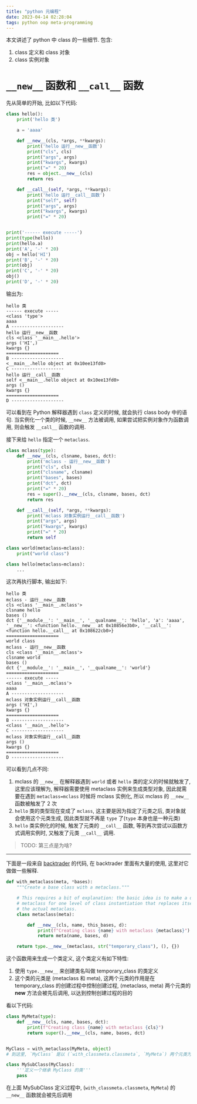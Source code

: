 ```yaml
---
title: "python 元编程"
date: 2023-04-14 02:28:04
tags: python oop meta-programming
---
```


本文讲述了 python 中 class 的一些细节. 包含:

1. class 定义和 class 对象
2. class 实例对象

# `__new__` 函数和 `__call__` 函数

先从简单的开始, 比如以下代码:

<!--more-->

```python
class hello():
    print('hello 类')

    a = 'aaaa'

    def __new__(cls, *args, **kwargs):
        print('hello 运行__new__函数')
        print("cls", cls)
        print("args", args)
        print("kwargs", kwargs)
        print("=" * 20)
        res = object.__new__(cls)
        return res

    def __call__(self, *args, **kwargs):
        print('hello 运行__call__函数')
        print("self", self)
        print("args", args)
        print("kwargs", kwargs)
        print("=" * 20)


print('------ execute -----')
print(type(hello))
print(hello.a)
print('A', '-' * 20)
obj = hello('HI')
print('B', '-' * 20)
print(obj)
print('C', '-' * 20)
obj()
print('D', '-' * 20)
```

输出为:

```text
hello 类
------ execute -----
<class 'type'>
aaaa
A --------------------
hello 运行__new__函数
cls <class '__main__.hello'>
args ('HI',)
kwargs {}
====================
B --------------------
<__main__.hello object at 0x10ee13fd0>
C --------------------
hello 运行__call__函数
self <__main__.hello object at 0x10ee13fd0>
args ()
kwargs {}
====================
D --------------------
```

可以看到在 Python 解释器遇到 `class` 定义的时候, 就会执行 class body 中的语句. 当实例化一个类的时候, `__new__` 方法被调用, 如果尝试把实例对象作为函数调用, 则会触发 `__call__` 函数的调用.

接下来给 `hello` 指定一个 `metaclass`.

```python
class mclass(type):
    def __new__(cls, clsname, bases, dct):
        print('mclass - 运行__new__函数')
        print("cls", cls)
        print("clsname", clsname)
        print("bases", bases)
        print("dct", dct)
        print("=" * 20)
        res = super().__new__(cls, clsname, bases, dct)
        return res

    def __call__(self, *args, **kwargs):
        print('mclass 对象实例运行__call__函数')
        print("args", args)
        print("kwargs", kwargs)
        print("=" * 20)
        return self

class world(metaclass=mclass):
    print("world class")

class hello(metaclass=mclass):
    ...
```

这次再执行脚本, 输出如下:

```text
hello 类
mclass - 运行__new__函数
cls <class '__main__.mclass'>
clsname hello
bases ()
dct {'__module__': '__main__', '__qualname__': 'hello', 'a': 'aaaa', '__new__': <function hello.__new__ at 0x10856e3b0>, '__call__': <function hello.__call__ at 0x108622cb0>}
====================
world class
mclass - 运行__new__函数
cls <class '__main__.mclass'>
clsname world
bases ()
dct {'__module__': '__main__', '__qualname__': 'world'}
====================
------ execute -----
<class '__main__.mclass'>
aaaa
A --------------------
mclass 对象实例运行__call__函数
args ('HI',)
kwargs {}
====================
B --------------------
<class '__main__.hello'>
C --------------------
mclass 对象实例运行__call__函数
args ()
kwargs {}
====================
D --------------------
```

可以看到几点不同:

1. mclass 的 `__new__` 在解释器遇到 `world` 或者 `hello` 类的定义的时候就触发了, 这里应该理解为, 解释器需要使用 metaclass 实例来生成类型对象, 因此就需要在遇到 `metaclass=mclass` 时候将 mclass 实例化, 所以 mclass 的 `__new__` 函数被触发了 2 次
2. `hello` 类的类型现在变成了 `mclass`, 这主要是因为指定了元类之后, 类对象就会使用这个元类生成, 因此类型就不再是 `type` 了(`type` 本身也是一种元类)
3. `hello` 类实例化的时候, 触发了元类的 `__call__` 函数, 等到再次尝试以函数方式调用实例时, 又触发了元类 `__call__` 调用.

> TODO: 第三点是为啥?

---

下面是一段来自 [backtrader](https://github.com/mementum/backtrader) 的代码, 在 backtrader 里面有大量的使用, 这里对它做做一些解释.

```python
def with_metaclass(meta, *bases):
    """Create a base class with a metaclass."""

    # This requires a bit of explanation: the basic idea is to make a dummy
    # metaclass for one level of class instantiation that replaces itself with
    # the actual metaclass.
    class metaclass(meta):

        def __new__(cls, name, this_bases, d):
            print(f"Creating class {name} with metaclass {metaclass}")
            return meta(name, bases, d)

    return type.__new__(metaclass, str("temporary_class"), (), {})

```

这个函数用来生成一个类定义, 这个类定义有如下特性:

1. 使用 `type.__new__` 来创建类名叫做 temporary_class 的类定义
2. 这个类的元类是 (metaclass 和 meta), 这两个元类的作用是在 temporary_class 的创建过程中控制创建过程,
   (metaclass, meta) 两个元类的 **new** 方法会被先后调用, 以达到控制创建过程的目的

看以下代码:

```python
class MyMeta(type):
    def __new__(cls, name, bases, dct):
        print(f"Creating class {name} with metaclass {cls}")
        return super().__new__(cls, name, bases, dct)


MyClass = with_metaclass(MyMeta, object)
# 到这里, `MyClass` 是以 (`with_classmeta.classmeta`, `MyMeta`) 两个元类为元类的类定义

class MySubClass(MyClass):
    '''定义一个继承 MyClass 的类'''
    pass
```

在上面 MySubClass 定义过程中, (`with_classmeta.classmeta`, `MyMeta`) 的 `__new__` 函数就会被先后调用
